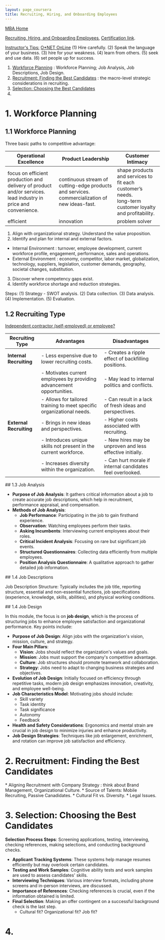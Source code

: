 ```yaml
---
layout: page_coursera
title: Recruiting, Hiring, and Onboarding Employees
---
```


[MBA Home](../../0index)

[Recruiting, Hiring, and Onboarding Employees](https://www.coursera.org/learn/recruiting-hiring-onboarding-employees/home/module/1), [Certification link](https://www.coursera.org/account/accomplishments/verify/).

<u>Instructor's Tips:</u> [O*NET OnLine](https://www.onetonline.org/)
(1) Hire carefully.
(2) Speak the language of your business.
(3) hire for your weakness.
(4) learn from others.
(5) seek and use data.
(6) set people up for success.

1. [Workforce Planning](#l1) : Workforce Planning; Job Analysis, Job Descriptions, Job Design.
2. [Recruitment: Finding the Best Candidates](#l2) : the macro-level strategic considerations in recruiting.
3. [Selection: Choosing the Best Candidates](#l3)
4. [](#l4)

<a name="l1"></a>
# 1. Workforce Planning

## 1.1 Workforce Planning

Three basic paths to competitive advantage:

| Operational Excellence | Product Leadership | Customer Intimacy |
|--|--|--|
| focus on efficient production and delivery of product and/or services.<br>lead industry in price and convenience. | continuous stream of cutting-edge products and services.<br>commercialization of new ideas-fast. | shape products and services to fit each customer’s needs.<br>long-term customer loyalty and profitability. |
| efficient |  innovation | problem solver |

<p></p>

1. Align with organizational strategy. Understand the value proposition.
2. Identify and plan for internal and external factors.
  * Internal Environment : turnover, employee development, current workforce profile, engagement, performance, sales and operations.
  * External Environment : economy, competitor, labor market, globalization, technology, suppliers, legislation, customer demands, geography, societal changes, substitution.
3. Discover where competency gaps exist.
4. Identify workforce shortage and reduction strategies.

Steps:
(1) Strategy - SWOT analysis.
(2) Data collection.
(3) Data analysis.
(4) Implementation.
(5) Evaluation.

## 1.2 Recruiting Type

[Independent contractor (self-employed) or employee?](https://www.irs.gov/businesses/small-businesses-self-employed/independent-contractor-self-employed-or-employee)

| **Recruiting Type** | **Advantages**                                                                 | **Disadvantages**                                                             |
|----------------------|--------------------------------------------------------------------------------|------------------------------------------------------------------------------|
| **Internal Recruiting** | - Less expensive due to lower recruiting costs.                             | - Creates a ripple effect of backfilling positions.                         |
|                      | - Motivates current employees by providing advancement opportunities.          | - May lead to internal politics and conflicts.                               |
|                      | - Allows for tailored training to meet specific organizational needs.         | - Can result in a lack of fresh ideas and perspectives.                     |
| **External Recruiting** | - Brings in new ideas and perspectives.                                     | - Higher costs associated with recruiting.                                   |
|                      | - Introduces unique skills not present in the current workforce.              | - New hires may be unproven and less effective initially.                   |
|                      | - Increases diversity within the organization.                                | - Can hurt morale if internal candidates feel overlooked.                    |

<p></p>
## 1.3 Job Analysis

- **Purpose of Job Analysis**: It gathers critical information about a job to create accurate job descriptions, which help in recruitment, performance appraisal, and compensation.
- **Methods of Job Analysis**:
  - **Job Performance**: Participating in the job to gain firsthand experience.
  - **Observation**: Watching employees perform their tasks.
  - **Asking Incumbents**: Interviewing current employees about their roles.
  - **Critical Incident Analysis**: Focusing on rare but significant job events.
  - **Structured Questionnaires**: Collecting data efficiently from multiple employees.
  - **Position Analysis Questionnaire**: A qualitative approach to gather detailed job information.

<p></p>
## 1.4 Job Descriptions

Job Description Structure: Typically includes the job title, reporting structure, essential and non-essential functions, job specifications (experience, knowledge, skills, abilities), and physical working conditions.

<p></p>
## 1.4 Job Design

In this module, the focus is on **job design**, which is the process of structuring jobs to enhance employee satisfaction and organizational performance. Key points include:

- **Purpose of Job Design**: Align jobs with the organization's vision, mission, culture, and strategy.
- **Four Main Pillars**:
  - **Vision**: Jobs should reflect the organization's values and goals.
  - **Mission**: Jobs must support the company's competitive advantage.
  - **Culture**: Job structures should promote teamwork and collaboration.
  - **Strategy**: Jobs need to adapt to changing business strategies and objectives.
- **Evolution of Job Design**: Initially focused on efficiency through repetitive tasks, modern job design emphasizes innovation, creativity, and employee well-being.
- **Job Characteristics Model**: Motivating jobs should include:
  - Skill variety
  - Task identity
  - Task significance
  - Autonomy
  - Feedback
- **Health and Safety Considerations**: Ergonomics and mental strain are crucial in job design to minimize injuries and enhance productivity.
- **Job Design Strategies**: Techniques like job enlargement, enrichment, and rotation can improve job satisfaction and efficiency.


<a name="l2"></a>
# 2. Recruitment: Finding the Best Candidates

<p></p>
* Aligning Recruitment with Company Strategy : think about Brand Management, Organizational Culture.
* Source of Talents: Mobile Recruiting, Passive Canadidates.
* Cultural Fit vs. Diversity.
* Legal Issues.

<a name="l3"></a>
# 3. Selection: Choosing the Best Candidates

**Selection Process Steps**: Screening applications, testing, interviewing, checking references, making selections, and conducting background checks.
- **Applicant Tracking Systems**: These systems help manage resumes efficiently but may overlook certain candidates.
- **Testing and Work Samples**: Cognitive ability tests and work samples are used to assess candidates' skills.
- **Interviewing Techniques**: Various interview formats, including phone screens and in-person interviews, are discussed.
- **Importance of References**: Checking references is crucial, even if the information obtained is limited.
- **Final Selection**: Making an offer contingent on a successful background check is the last step.
  * Cultural fit? Organizational fit? Job fit?

<a name="l4"></a>
# 4.
